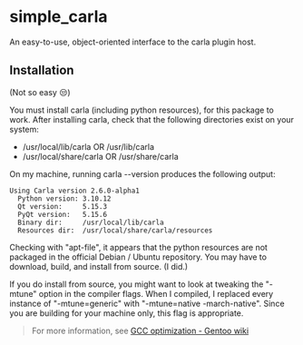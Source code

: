 # simple_carla

An easy-to-use, object-oriented interface to the carla plugin host.

## Installation

(Not so easy 😒)

You must install carla (including python resources), for this package to work.
After installing carla, check that the following directories exist on your
system:

* /usr/local/lib/carla OR /usr/lib/carla
* /usr/local/share/carla OR /usr/share/carla

On my machine, running carla --version produces the following output:

	Using Carla version 2.6.0-alpha1
	  Python version: 3.10.12
	  Qt version:     5.15.3
	  PyQt version:   5.15.6
	  Binary dir:     /usr/local/lib/carla
	  Resources dir:  /usr/local/share/carla/resources

Checking with "apt-file", it appears that the python resources are not packaged
in the official Debian / Ubuntu repository. You may have to download, build,
and install from source. (I did.)

If you do install from source, you might want to look at tweaking the "-mtune" option in the compiler flags. When I compiled, I replaced every instance of "-mtune=generic" with "-mtune=native -march-native". Since you are building for your machine only, this flag is appropriate.

> For more information, see [GCC optimization - Gentoo wiki](https://wiki.gentoo.org/wiki/GCC_optimization)

